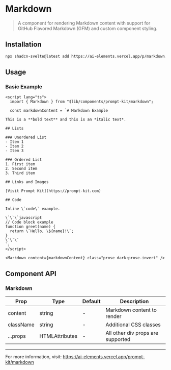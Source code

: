 # Markdown

> A component for rendering Markdown content with support for GitHub Flavored Markdown (GFM) and custom component styling.

## Installation

```bash
npx shadcn-svelte@latest add https://ai-elements.vercel.app/p/markdown.json
```

## Usage

### Basic Example

```svelte
<script lang="ts">
  import { Markdown } from "$lib/components/prompt-kit/markdown";

  const markdownContent = `# Markdown Example

This is a **bold text** and this is an *italic text*.

## Lists

### Unordered List
- Item 1
- Item 2
- Item 3

### Ordered List
1. First item
2. Second item
3. Third item

## Links and Images

[Visit Prompt Kit](https://prompt-kit.com)

## Code

Inline \`code\` example.

\`\`\`javascript
// Code block example
function greet(name) {
  return \`Hello, \${name}!\`;
}
\`\`\`
`;
</script>

<Markdown content={markdownContent} class="prose dark:prose-invert" />
```

## Component API

### Markdown

| Prop      | Type                           | Default | Description                       |
| --------- | ------------------------------ | ------- | --------------------------------- |
| content   | string                         | -       | Markdown content to render        |
| className | string                         | -       | Additional CSS classes            |
| ...props  | HTMLAttributes<HTMLDivElement> | -       | All other div props are supported |

---

For more information, visit: https://ai-elements.vercel.app/prompt-kit/markdown
